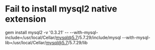 # Fail to install mysql2 native extension
gem install mysql2 -v '0.3.21' -- --with-mysql-include=/usr/local/Cellar/mysql@5.7/5.7.29/include/mysql --with-mysql-lib=/usr/local/Cellar/mysql@5.7/5.7.29/lib

